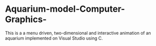 # Aquarium-model-Computer-Graphics-
This is a a menu driven, two-dimensional and interactive animation of an aquarium implemented on Visual Studio using C.
